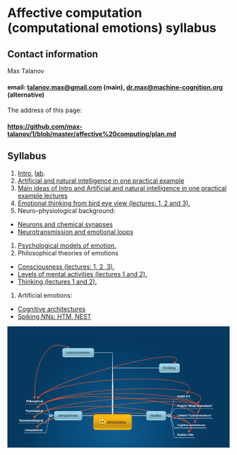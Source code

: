 # Affective computation (computational emotions) syllabus

## Contact information

Max Talanov

#### email: talanov.max@gmail.com (main), dr.max@machine-cognition.org (alternative)

The address of this page:

#### https://github.com/max-talanov/1/blob/master/affective%20computing/plan.md

## Syllabus

1. [Intro](intro.md), [lab](lab_0.md).
1. [Artificial and natural intelligence in one practical example](one_example.md)
1. [Main ideas of Intro and Artificial and natural intelligence in one practical example lectures](main_ideas_of_1_and_2.md)
1. [Emotional thinking from bird eye view (lectures: 1, 2 and 3).](emotional_thinking.md)
1. Neuro-physiological background:
  * [Neurons and chemical synapses](neurons_and_chemical_synapses.md)
  * [Neurotransmission and emotional loops](neurotransmission.md)
1. [Psychological models of emotion.](psychological_models_of_emotion.md)
1. Philosophical theories of emotions
  * [Consciousness (lectures: 1, 2, 3).](consciousness.md)
  * [Levels of mental activities (lectures 1 and 2).](levels_of_mental_activities.md)
  * [Thinking (lectures 1 and 2).](thinking.md)
1. Artificial emotions:
  * [Cognitive architectures](cognitive_architecture.md)
  * [Spiking NNs: HTM, NEST](realistic_nns.md)

![Emotions mind map](emotions.png)
